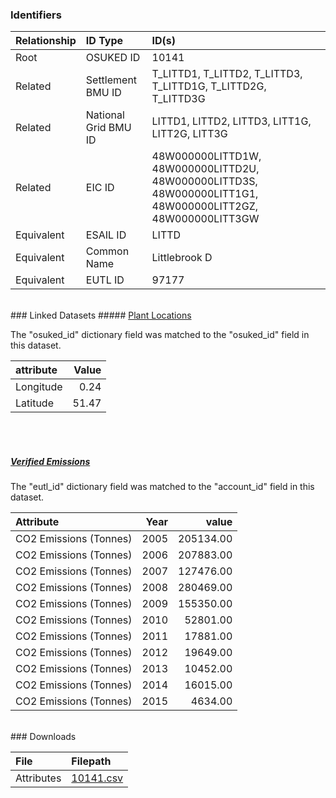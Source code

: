 ### Identifiers

| Relationship   | ID Type              | ID(s)                                                                                                      |
|:---------------|:---------------------|:-----------------------------------------------------------------------------------------------------------|
| Root           | OSUKED ID            | 10141                                                                                                      |
| Related        | Settlement BMU ID    | T_LITTD1, T_LITTD2, T_LITTD3, T_LITTD1G, T_LITTD2G, T_LITTD3G                                              |
| Related        | National Grid BMU ID | LITTD1, LITTD2, LITTD3, LITT1G, LITT2G, LITT3G                                                             |
| Related        | EIC ID               | 48W000000LITTD1W, 48W000000LITTD2U, 48W000000LITTD3S, 48W000000LITT1G1, 48W000000LITT2GZ, 48W000000LITT3GW |
| Equivalent     | ESAIL ID             | LITTD                                                                                                      |
| Equivalent     | Common Name          | Littlebrook D                                                                                              |
| Equivalent     | EUTL ID              | 97177                                                                                                      |

<br>
### Linked Datasets
##### <a href="https://osuked.github.io/Power-Station-Dictionary/datasets/plant-locations">Plant Locations</a>



The "osuked_id" dictionary field was matched to the "osuked_id" field in this dataset.

| attribute   |   Value |
|:------------|--------:|
| Longitude   |    0.24 |
| Latitude    |   51.47 |

<br><br>
##### <a href="https://osuked.github.io/Power-Station-Dictionary/datasets/verified-emissions">Verified Emissions</a>



The "eutl_id" dictionary field was matched to the "account_id" field in this dataset.

| Attribute              |   Year |     value |
|:-----------------------|-------:|----------:|
| CO2 Emissions (Tonnes) |   2005 | 205134.00 |
| CO2 Emissions (Tonnes) |   2006 | 207883.00 |
| CO2 Emissions (Tonnes) |   2007 | 127476.00 |
| CO2 Emissions (Tonnes) |   2008 | 280469.00 |
| CO2 Emissions (Tonnes) |   2009 | 155350.00 |
| CO2 Emissions (Tonnes) |   2010 |  52801.00 |
| CO2 Emissions (Tonnes) |   2011 |  17881.00 |
| CO2 Emissions (Tonnes) |   2012 |  19649.00 |
| CO2 Emissions (Tonnes) |   2013 |  10452.00 |
| CO2 Emissions (Tonnes) |   2014 |  16015.00 |
| CO2 Emissions (Tonnes) |   2015 |   4634.00 |


<br>
### Downloads


| File       | Filepath                                                                              |
|:-----------|:--------------------------------------------------------------------------------------|
| Attributes | [10141.csv](https://osuked.github.io/Power-Station-Dictionary/object_attrs/10141.csv) |
